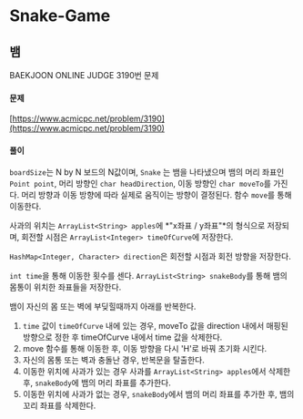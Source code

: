 # Snake-Game
## 뱀
BAEKJOON ONLINE JUDGE
3190번 문제


#### 문제
[https://www.acmicpc.net/problem/3190](https://www.acmicpc.net/problem/3190)
#### 풀이

`boardSize`는 N by N 보드의 N값이며,  `Snake` 는 뱀을 나타냈으며 뱀의 머리 좌표인 `Point point`,  머리 방향인 `char headDirection`, 이동 방향인 `char moveTo`를 가진다. 머리 방향과 이동 방향에 따라 실제로 움직이는 방향이 결정된다.
함수  `move`를 통해 이동한다.

사과의 위치는 `ArrayList<String> apples`에 *"x좌표 / y좌표"*의 형식으로 저장되며,  회전할 시점은 `ArrayList<Integer> timeOfCurve`에 저장한다.

`HashMap<Integer, Character> direction`은 회전할 시점과 회전 방향을 저장한다.

`int time`을 통해 이동한 횟수를 센다.
`ArrayList<String> snakeBody`를 통해 뱀의 몸통이 위치한 좌표들을 저장한다.

뱀이 자신의 몸 또는 벽에 부딪힐때까지 아래를 반복한다.

1. `time` 값이 `timeOfCurve` 내에  있는 경우, moveTo 값을 direction 내에서 매핑된 방향으로 정한 후 timeOfCurve 내에서 time 값을 삭제한다.
2. move 함수를 통해  이동한 후, 이동 방향을 다시 'H'로 바꿔 초기화 시킨다.
3. 자신의 몸통 또는 벽과 충돌난 경우,  반복문을 탈출한다.
4. 이동한 위치에 사과가 있는 경우 사과를 `ArrayList<String> apples`에서 삭제한 후, `snakeBody`에 뱀의 머리 좌표를 추가한다.
5. 이동한 위치에 사과가 없는 경우, `snakeBody`에서 뱀의 머리 좌표를 추가한 후, 뱀의 꼬리 좌표를 삭제한다.

